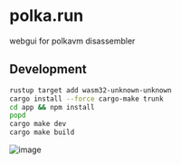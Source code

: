 # polka.run

webgui for polkavm disassembler

## Development

```bash
rustup target add wasm32-unknown-unknown
cargo install --force cargo-make trunk
cd app && npm install
popd
cargo make dev
cargo make build
```

[leptos]: https://github.com/leptos-rs/leptos
[`leptos-query`]: https://github.com/nicoburniske/leptos_query/tree/main/examples
['leptos-use']: https://github.com/Synphonyte/leptos-use/tree/main/examples
[`cargo-make`]: https://github.com/sagiegurari/cargo-make
[`trunk`]: https://github.com/thedodd/trunk

![image](https://github.com/rotkonetworks/polka.run/assets/15621959/8234fc88-acae-4999-8c68-5a99e0b3cc58)
